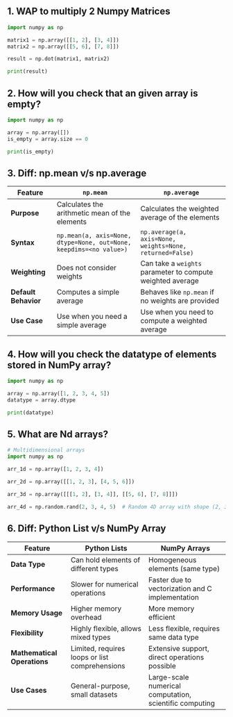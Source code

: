 ## 1. WAP to multiply 2 Numpy Matrices

```python 
import numpy as np

matrix1 = np.array([[1, 2], [3, 4]])
matrix2 = np.array([[5, 6], [7, 8]])

result = np.dot(matrix1, matrix2)

print(result)
```

## 2. How will you check that an given array is empty?

```python
import numpy as np

array = np.array([])
is_empty = array.size == 0

print(is_empty) 
```

## 3. Diff: np.mean v/s np.average
| Feature           | `np.mean`                                | `np.average`                                    |
|-------------------|------------------------------------------|-------------------------------------------------|
| **Purpose**       | Calculates the arithmetic mean of the elements | Calculates the weighted average of the elements |
| **Syntax**        | `np.mean(a, axis=None, dtype=None, out=None, keepdims=<no value>)` | `np.average(a, axis=None, weights=None, returned=False)` |
| **Weighting**     | Does not consider weights               | Can take a `weights` parameter to compute weighted average |
| **Default Behavior** | Computes a simple average             | Behaves like `np.mean` if no weights are provided |
| **Use Case**      | Use when you need a simple average       | Use when you need to compute a weighted average  |

## 4. How will you check the datatype of elements stored in NumPy array?

```python
import numpy as np

array = np.array([1, 2, 3, 4, 5])
datatype = array.dtype

print(datatype)
```

## 5. What are Nd arrays?

```python
# Multidimensional arrays
import numpy as np

arr_1d = np.array([1, 2, 3, 4])

arr_2d = np.array([[1, 2, 3], [4, 5, 6]])

arr_3d = np.array([[[1, 2], [3, 4]], [[5, 6], [7, 8]]])

arr_4d = np.random.rand(2, 3, 4, 5)  # Random 4D array with shape (2, 3, 4, 5)

```

## 6. Diff: Python List v/s NumPy Array

| Feature                 | Python Lists                         | NumPy Arrays                          |
|-------------------------|--------------------------------------|---------------------------------------|
| **Data Type**           | Can hold elements of different types | Homogeneous elements (same type)      |
| **Performance**         | Slower for numerical operations      | Faster due to vectorization and C implementation |
| **Memory Usage**        | Higher memory overhead               | More memory efficient                 |
| **Flexibility**         | Highly flexible, allows mixed types  | Less flexible, requires same data type |
| **Mathematical Operations** | Limited, requires loops or list comprehensions | Extensive support, direct operations possible |
| **Use Cases**           | General-purpose, small datasets      | Large-scale numerical computation, scientific computing |
